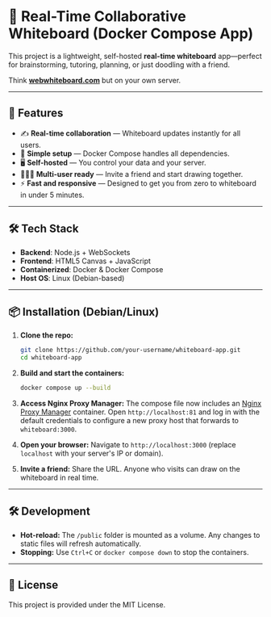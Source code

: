 # 🧠 Real-Time Collaborative Whiteboard (Docker Compose App)

This project is a lightweight, self-hosted **real-time whiteboard** app—perfect for brainstorming, tutoring, planning, or just doodling with a friend.

Think **[webwhiteboard.com](https://webwhiteboard.com)** but on your own server.

---

## 🚀 Features

- ✍️ **Real-time collaboration** — Whiteboard updates instantly for all users.
- 🔧 **Simple setup** — Docker Compose handles all dependencies.
- 🖥️ **Self-hosted** — You control your data and your server.
- 🧑‍🤝‍🧑 **Multi-user ready** — Invite a friend and start drawing together.
- ⚡ **Fast and responsive** — Designed to get you from zero to whiteboard in under 5 minutes.

---

## 🛠️ Tech Stack

- **Backend**: Node.js + WebSockets
- **Frontend**: HTML5 Canvas + JavaScript
- **Containerized**: Docker & Docker Compose
- **Host OS**: Linux (Debian-based)

---

## 📦 Installation (Debian/Linux)

1. **Clone the repo:**
   ```bash
   git clone https://github.com/your-username/whiteboard-app.git
   cd whiteboard-app
   ```

2. **Build and start the containers:**
   ```bash
   docker compose up --build
   ```

3. **Access Nginx Proxy Manager:**
   The compose file now includes an [Nginx Proxy Manager](https://nginxproxymanager.com/) container. Open `http://localhost:81` and log in with the default credentials to configure a new proxy host that forwards to `whiteboard:3000`.

4. **Open your browser:**
   Navigate to `http://localhost:3000` (replace `localhost` with your server's IP or domain).
5. **Invite a friend:**
   Share the URL. Anyone who visits can draw on the whiteboard in real time.

---

## 🛠 Development

- **Hot-reload:** The `/public` folder is mounted as a volume. Any changes to static files will refresh automatically.
- **Stopping:** Use `Ctrl+C` or `docker compose down` to stop the containers.

---

## 📜 License

This project is provided under the MIT License.
